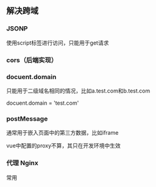 ## 解决跨域

### JSONP

使用script标签进行访问，只能用于get请求

### cors（后端实现）

### docuent.domain

只能用于二级域名相同的情况，比如a.test.com和b.test.com

docuent.domain = 'test.com'

### postMessage

通常用于嵌入页面中的第三方数据，比如iframe

vue中配置的proxy不算，其只在开发环境中生效

### 代理 Nginx

 常用

